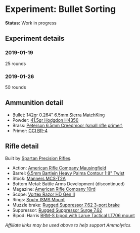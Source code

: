 # Experiment: Bullet Sorting

**Status:** Work in progress

## Experiment details

### 2019-01-19

25 rounds

### 2019-01-26

50 rounds


## Ammunition detail

- Bullet: [142gr 0.264" 6.5mm Sierra MatchKing](https://brownells.7eer.net/c/1284526/60594/1625?u=https%3A%2F%2Fwww.brownells.com%2Freloading%2Fbullets%2Frifle-bullets%2F6-5mm-0-264-142gr-hollow-point-boat-tail-100-box-sku749004963-34270-68520.aspx%3Fsku%3D749004963)
- Powder: [41.5gr Hodgdon H4350](https://brownells.7eer.net/c/1284526/60594/1625?u=https%3A%2F%2Fwww.brownells.com%2Freloading%2Fpowder%2Frifle-powder%2Fhodgdon-powder-h4350-8-lbs-sku749008040-34642-71189.aspx%3Fsku%3D749008040)
- Brass: [Peterson 6.5mm Creedmoor (small rifle primer)](https://brownells.7eer.net/A2Qy7)
- Primer: [CCI BR-4](https://brownells.7eer.net/c/1284526/60594/1625?u=https%3A%2F%2Fwww.brownells.com%2Freloading%2Fprimers%2Frifle-primers%2Fbr4-small-rifle-benchrest-primers-1-000-box-sku749006109-40211-63472.aspx%3Fsku%3D749006109)


## Rifle detail

Built by [Spartan Precision Rifles](https://spartanrifles.com/).

- Action: [American Rifle Company Mausingfield](https://www.americanrifle.com/product/mausingfield-bolt-action/)
- Barrel: [6.5mm Bartlein Heavy Palma Contour 1:8" Twist]()
- Stock: [Manners MCS-T2A](https://mannersstocks.com/mcs-t2a-6967.html)
- Bottom Metal: Battle Arms Development (discontinued)
- Magazine: [American Rifle Company 10rd](https://www.americanrifle.com/product/arc-mag-10-round-7-62x51-308-win/)
- Scope: [Vortex Razor HD Gen II](https://brownells.7eer.net/c/1284526/60594/1625?u=https%3A%2F%2Fwww.brownells.com%2Foptics-mounting%2Fscopes%2Frifle-scopes%2Frazor-hd-gen-ii-4-5-27x56mm-scope-ffp-ebr-1c-mrad-reticle-prod101355.aspx)
- Rings: [Spuhr ISMS Mount](https://brownells.7eer.net/c/1284526/60594/1625?u=https%3A%2F%2Fwww.brownells.com%2Foptics-mounting%2Frings-mounts-amp-bases%2Fmount-sets%2Fisms-picatinny-mounts-prod54837.aspx)
- Muzzle brake: [Rugged Suppressor 7.62 3-port brake](https://ruggedsuppressors.com/product/7-62-muzzle-brake/)
- Suppressor: [Rugged Suppressor Surge 7.62](https://ruggedsuppressors.com/product/surge-762/)
- Bipod: Harris [BRM-S bipod with Larue Tactical LT706 mount](https://www.larue.com/products/harris-bipod-brm-s-and-lt706-qd-swivel-mount-combo/)

_Affiliate links may be used above to help support Ammolytics._
